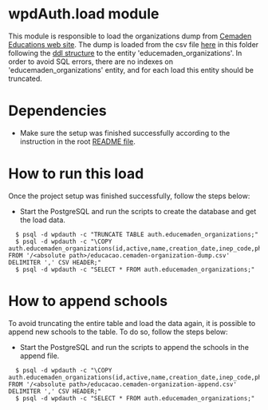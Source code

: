 # wpdAuth.load module
This module is responsible to load the organizations dump from [Cemaden Educations web site](http://educacao.cemaden.gov.br/site/organization/). The dump is loaded from the csv file [here](https://github.com/IGSD-UoW/wpdAuth/blob/main/load/educacao.cemaden-organization-dump.csv) in this folder following the [ddl structure](https://github.com/IGSD-UoW/wpdAuth/blob/main/db/ddl.sql) to the entity 'educemaden_organizations'. In order to avoid SQL errors, there are no indexes on 'educemaden_organizations' entity, and for each load this entity should be truncated.

# Dependencies

- Make sure the setup was finished successfully according to the instruction in the root [README file](https://github.com/IGSD-UoW/wpdAuth/blob/main/README.md).

# How to run this load

Once the project setup was finished successfully, follow the steps below:

- Start the PostgreSQL and run the scripts to create the database and get the load data.

```console
  $ psql -d wpdauth -c "TRUNCATE TABLE auth.educemaden_organizations;"
  $ psql -d wpdauth -c "\COPY auth.educemaden_organizations(id,active,name,creation_date,inep_code,phone,type,website,login,address,responsible) FROM '/<absolute path>/educacao.cemaden-organization-dump.csv' DELIMITER ',' CSV HEADER;"
  $ psql -d wpdauth -c "SELECT * FROM auth.educemaden_organizations;"
```

# How to append schools

To avoid truncating the entire table and load the data again, it is possible to append new schools to the table. To do so, follow the steps below:

- Start the PostgreSQL and run the scripts to append the schools in the append file.

```console
  $ psql -d wpdauth -c "\COPY auth.educemaden_organizations(id,active,name,creation_date,inep_code,phone,type,website,login,address,responsible) FROM '/<absolute path>/educacao.cemaden-organization-append.csv' DELIMITER ',' CSV HEADER;"
  $ psql -d wpdauth -c "SELECT * FROM auth.educemaden_organizations;"
```



